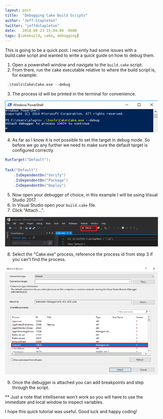 ```yaml
---
layout: post
title:  "Debugging Cake Build Scripts"
author: "Jeff-Stapleton"
twitter: "jeffdstapleton"
date:   2018-08-23 15:04:00 -0600
tags: [cakebuild, cake, debugging]
---
```

This is going to be a quick post. I recently had some issues with a build.cake script and wanted to write a quick guide on how to debug them. 

1. Open a powershell window and navigate to the `build.cake` script.
2. From there, run the cake executable relative to where the build script is, for example:
```ps
 .\tools\Cake\Cake.exe --debug
```
3. The process id will be printed in the terminal for convenience.

![](2018-08-17-debugging-cake-build-scripts-id.png)

4. As far as I know it is not possible to set the target in debug mode. So before we go any further we need to make sure the default target is configured correctly.
```csharp
RunTarget("Default");

Task("Default")
    .IsDependentOn("Verify")
    .IsDependentOn("Package")
    .IsDependentOn("Deploy")
```
5. Now open your debugger of choice, in this example I will be using Visual Studio 2017.
6. In Visual Studio open your `build.cake` file.
7. Click "Attach...".

![](2018-08-17-debugging-cake-build-scripts-attach.png)

8. Select the "Cake.exe" process, reference the process id from step 3 if you can't find the process.

![](2018-08-17-debugging-cake-build-scripts-process.png) 

9. Once the debugger is attached you can add breakpoints and step through the script.

** Just a note that intellisense won't work so you will have to use the immediate and local window to inspect variables.

I hope this quick tutorial was useful. Good luck and happy coding!
